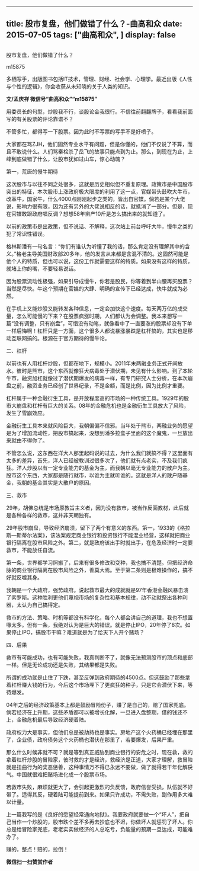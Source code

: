
---
title:   股市复盘，他们做错了什么？-曲高和众
date: 2015-07-05
tags: ["曲高和众", ]
display: false
---


## 



股市复盘，他们做错了什么？




m15875




多栖写手，出版图书包括IT技术，管理、财经、社会学、心理学。最近出版《人性与个性的逻辑》，你会收获从未知晓的关于人类的知识。


**文/孟庆祥 微信号“曲高和众”“m15875”**

 

用委员长的句型，炒股我不行，谈股论金我很行。不信往前翻翻牌子，看看我前面写的有关股票的评论靠谱不？



不管多忙，都得写一下股票。因为此时不写票的写手不是好喷子。



大家都在骂ZJH，他们固然专业水平有问题，但是你懂的，他们不仅说了不算，而且不敢说什么。人们骂秦桧杀了岳飞的故事只能点到为止。那么，到现在为止，上峰到底做错了什么，让股市犹如过山车，惊心动魄？



第一，荒唐的慢牛期待



这次股市与以往不同之处很多，这就是历史相似但不重复原理。政策市是中国股市突出的特征，本次股市上涨政府极大限度的利用了这一点，官媒带头鼓吹大牛市，改革牛，国家牛，什么4000点刚刚起步之类的，皆出自官媒。倘若是某个大佬说，影响力很有限，因为还有另外的大佬说相反的话，就抵消了一部分。但是，现在官媒敢跟政府唱反调？想想58年亩产10斤是怎么搞出来的就知道了。



以前的政策市是出政策，但不说话、不解释，这次站上前台呼吁大牛，慢牛之类的犯了常识性错误。



格林斯潘有一句名言：“你们有谁认为听懂了我的话，那么肯定没有理解其中的含义。”格老主导美国财政部20多年，他的发言从来都是含混不清的。这固然可能是他个人的特质，但也可以说，这份工作就需要这样的特质。如果没有这样的特质，就堵上你的嘴，不要轻易说话。



因为股票流动性极强，如果引导成慢牛，你若是股民，你等着到半山腰再买股票？当然是尽快。牛这个预期在官媒的大肆、明确的宣传下已经达成，快牛就成为必然。



在手机上又能炒股又能转发各种信息，一定会加快这个速度。每天两万亿的成交量，怎么可能慢的下来？在股票疯涨时期，人们都认为会调整。我本来想写一篇“没有调整，只有崩盘”，可惜没有动笔，就像看中了一直要涨的股票却没有下单一样后悔啊！杠杆只是一方面，这个很多人都说暴涨暴跌是杠杆搞的，其实也是移动互联网搞的。根源在于官方期待的慢牛论。



二、杠杆



以前也有人用杠杆炒股，但都在地下，规模小。2011年末两融业务正式开闸放水。彼时是熊市，这个东西就像狂犬病毒处于潜伏期，未见有什么影响。到了本轮牛市，融资加杠就像过了潜伏期爆发的病毒一样，有专门研究人士分析，在本次崩盘之前，融资业务已经创了世界纪录，不是金额，而是比例，因为比例才重要。



杠杆属于一种金融衍生工具，是开放程度高的市场的一种传统工具。1929年的股市大崩盘和杠杆有巨大的关系。08年的金融危机也是金融衍生工具放大了风险，发生了雪崩效应。



金融衍生工具本来就风险巨大，我朝偏偏不信邪。当年处于熊市，两融业务的愿望是为了增加流动性，把股市搞起来，没想到潘多拉盒子里面的这个魔鬼，一旦放出来就由不得你了。



不管怎么说，这东西在洋大人那里起码说的过去，为什么我们就搞不得？这里面有太多的差异，首先，洋人已经被教训过很多次了，他们就有点老实，不及我们疯狂。洋人炒股以有一定专业能力的基金为主，而我朝以毫无专业能力的散户为主。股市这个东西，大家都是随行就市，以谁为主就听谁的。这就是洋人的散户随基金，我朝的基金其实是大散户的原因。



三、救市



29年，胡佛总统是市场原教旨主义者，因为没有救市，被当作反面教材，此后就是各种各样的救市，这并非天朝独有。



29年股市崩盘，导致经济崩溃，留下了两个有意义的东西。第一，1933的《格拉斯—斯蒂尔法案》，该法案规定商业银行和投资银行不能混业经营，这样就把商业银行隔离在股市风险之外。第二，就是政府该出手时就出手，在危及经济时一定要救市，不能放任自流。



第一条，世界都学习照搬了，后来有很多修改和变种，我也搞不清楚。但把经济命脉的商业银行隔离在股市风险之外，善莫大焉。至于第二条则是极难操作的，搞不好就反噬其身。



我朝是一个大政府，强势政府。说起救市最大的成就就是97年香港金融风暴击溃了索罗斯。这种胜利更他们蔑视市场的复杂性和基本规律，动不动就祭出各种利器，太认为自己搞得定。



救市的方法、策略、时机等都没有科学化，每个人都会讲自己的道理，我也不想置喙太多。但有一条，我绝对认为是巨大的错误。就是停止IPO，20年停了8次。如果停止IPO，搞股市干嘛？难道就是为了给天下人开个赌场？



四、后果



救市有可能成功，也有可能失败，我真判断不了，就像无法预测股市的顶点和底部一样。但是无论成功还是失败，其结果都是失败。



所谓的成功就是止住了下跌，甚至反弹到政府期待的4500点。但这鼓励了那些拿着杠杆赚大钱的行为，今后这个市场埋下了更疯狂的种子，只是它会潜伏下来，等待爆发。



04年之后的经济政策基本上都是鼓励冒险份子，赚了是自己的，赔了国家兜底。倘若经济在上升期，这些矛盾都可以被增长化解，一旦进入盘整期，借的钱还不上，金融危机最后导致经济硬着陆。



政府权力大是事实，但他们总是被劫持也是事实。房地产这个火药桶已经埋在那里了，企业债，政府债务这个火药桶也潜伏在那里了，若要爆发，后果严重。



那么什么时候非就不可？就是等到真正威胁到商业银行的安危之时，现在救，救的拿着杠杆炒股的冒险家，彼时救的才是经济，救经济是正道，大家才理解，救冒险就是扭曲行为的奖恶惩善，这种事情万不得已永远不要做，做了就得若干年化解戾气。中国就很难把赌场进化成一个股票市场。



若救市失败，麻烦就更大了，会引起更激烈的负反馈，政府信誉受损，队伍就不好带了。适得其反，硬着陆可能提前到来。如果只许成功，不需失败，副作用多大难以计量。



上一篇我写的是《良好的愿望经常通向地狱》。我要政府就要做一个“坏人”，把自己当作一个炒股的，股市跌个差不多再去抄底也不迟，你做坏人就惩罚了坏人。你总是给冒险家兜底，老老实实做经济的人总吃亏，负能量的预期一旦达成，可能难办了。



赚的，整点！赔的，拉倒！


**微信扫一扫赞赏作者**













